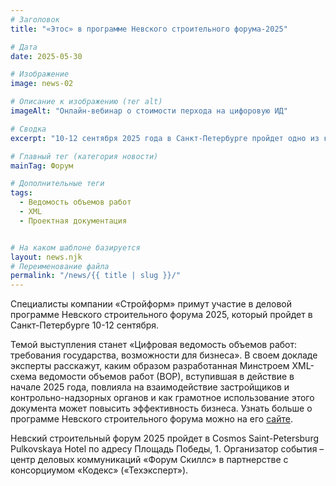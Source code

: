 ```yaml
---
# Заголовок
title: "«Этос» в программе Невского строительного форума-2025"

# Дата
date: 2025-05-30

# Изображение
image: news-02

# Описание к изображению (тег alt)
imageAlt: "Онлайн-вебинар о стоимости перхода на цифоровую ИД"

# Сводка
excerpt: "10-12 сентября 2025 года в Санкт-Петербурге пройдет одно из крупнейших деловых событий отрасли – Невский строительный форум. Эксперты «Этос» представят на нем свое решение по управлению цифровыми ведомостями объемов работ."

# Главный тег (категория новости)
mainTag: Форум

# Дополнительные теги
tags:
  - Ведомость объемов работ
  - XML
  - Проектная документация


# На каком шаблоне базируется
layout: news.njk
# Переименование файла
permalink: "/news/{{ title | slug }}/"
---
```


Специалисты компании «Стройформ» примут участие в деловой программе Невского строительного форума 2025, который пройдет в Санкт-Петербурге 10-12 сентября.

Темой выступления станет «Цифровая ведомость объемов работ: требования государства, возможности для бизнеса». В своем докладе эксперты расскажут, каким образом разработанная Минстроем XML-схема ведомости объемов работ (ВОР), вступившая в действие в начале 2025 года, повлияла на взаимодействие застройщиков и контрольно-надзорных органов и как грамотное использование этого документа может повысить эффективность бизнеса. Узнать больше о программе Невского строительного форума можно на его [сайте](https://nevastroiforum.ru).

Невский строительный форум 2025 пройдет в Cosmos Saint-Petersburg Pulkovskaya Hotel по адресу Площадь Победы, 1. Организатор события – центр деловых коммуникаций «Форум Скиллс» в партнерстве с консорциумом «Кодекс» («Техэксперт»).